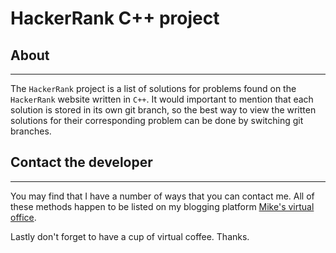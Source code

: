 # HackerRank C++ project

## About

* * *

The `HackerRank` project is a list of solutions for problems found on the
`HackerRank` website written in `C++`. It would important to mention that
each solution is stored in its own git branch, so the best way to view the
written solutions for their corresponding problem can be done by switching
git branches.

## Contact the developer

* * *

You may find that I have a number of ways that you can contact
me. All of these methods happen to be listed on my blogging platform
[Mike's virtual office](https://michaelbrockus.home.blog/contact/).

Lastly don't forget to have a cup of virtual coffee. Thanks.
